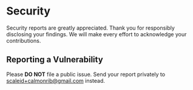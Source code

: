 # Security

Security reports are greatly appreciated. Thank you for responsibly disclosing your findings. We will make every effort to acknowledge your contributions.

## Reporting a Vulnerability

Please **DO NOT** file a public issue. Send your report privately to [scaleid+calmonrib@gmail.com](mailto:scaleid+calmonrib@gmail.com) instead.
